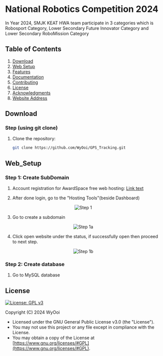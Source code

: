 # National Robotics Competition 2024

In Year 2024, SMJK KEAT HWA team participate in 3 categories which is Robosport Category, Lower Secondary Future Innovator Category and Lower Secondary RoboMission Category

## Table of Contents
1. [Download](#Download)
2. [Web Setup](#Web_Setup)
3. [Features](#features)
4. [Documentation](#documentation)
5. [Contributing](#contributing)
6. [License](#license)
7. [Acknowledgments](#acknowledgments)
8. [Website Address](#Website_address)

## Download

### Step (using git clone)
1. Clone the repository:
   ```bash
   git clone https://github.com/WyOoi/GPS_Tracking.git

## Web_Setup

### Step 1: Create SubDomain
1. Account registration for AwardSpace free web hosting:
[Link text](https://www.awardspace.com/)


2. After done login, go to the "Hosting Tools"(beside Dashboard)
<div align="center">
   <img src="PNG/Step1.png" alt="Step 1">
</div>

3. Go to create a subdomain
<div align="center">
   <img src="PNG/Step1a.png" alt="Step 1a">
</div>

4. Click open website under the status, if successfully open then proceed to next step.
<div align="center">
   <img src="PNG/step1b.png" alt="Step 1b">
</div>

### Step 2: Create database
1. Go to MySQL database 

## License
[![License: GPL v3](https://img.shields.io/badge/License-GPLv3-blue.svg)](https://www.gnu.org/licenses/gpl-3.0)

Copyright (C) 2024 WyOoi
-   Licensed under the GNU General Public License v3.0 (the "License").
-   You may not use this project or any file except in compliance with the License.
-   You may obtain a copy of the License at [https://www.gnu.org/licenses/#GPL](https://www.gnu.org/licenses/#GPL).
